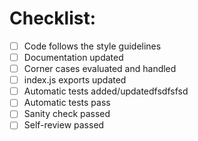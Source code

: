 # Checklist:

- [ ] Code follows the style guidelines
- [ ] Documentation updated
- [ ] Corner cases evaluated and handled
- [ ] index.js exports updated
 - [ ] Automatic tests added/updatedfsdfsfsd
- [ ] Automatic tests pass
- [ ] Sanity check passed
- [ ] Self-review passed
